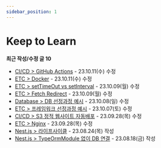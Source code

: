 ```yaml
---
sidebar_position: 1
---
```


# Keep to Learn

**최근 작성/수정 글 10**

- [CI/CD > GitHub Actions](https://blog.taewan.link/docs/ci-cd/github-actions) - 23.10.11(수) 수정
- [ETC > Docker](https://blog.taewan.link/docs/etc/docker) - 23.10.11(수) 수정
- [ETC > setTimeOut vs setInterval](https://blog.taewan.link/docs/etc/set-time-out-vs-interval) - 23.10.09(월) 수정
- [ETC > Fetch Redirect](https://blog.taewan.link/docs/etc/fetch-redirect) - 23.10.09(월) 수정
- [Database > DB 선정과정 예시](https://blog.taewan.link/docs/database/db-selection-process) - 23.10.08(일) 수정
- [ETC > 프레임워크 선정과정 예시](https://blog.taewan.link/docs/etc/framework-selection-process) - 23.10.07(토) 수정
- [CI/CD > S3 정적 웹사이트 자동배포](https://blog.taewan.link/docs/ci-cd/github-actions-for-s3) - 23.09.28(목) 수정
- [ETC > Nginx](https://blog.taewan.link/docs/ETC/nginx) - 23.09.28(목) 수정
- [Nest.js > 라이프사이클](https://blog.taewan.link/docs/nestjs/lifecycle) - 23.08.24(목) 작성
- [Nest.js > TypeOrmModule 없이 DB 연결](https://blog.taewan.link/docs/nestjs/typeorm-db-provider) - 23.08.18(금) 작성

<br/>
